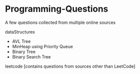 # Programming-Questions
A few questions collected from multiple online sources

dataStructures
  - AVL Tree
  - MinHeap using Priority Queue
  - Binary Tree
  - Binary Search Tree
  

leetcode [contains questions from sources other than LeetCode]
